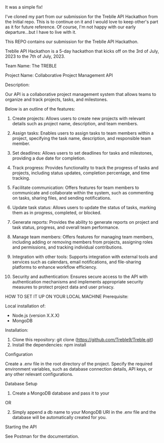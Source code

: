 It was a simple fix!

I've cloned my part from our submission for the Treblle API Hackathon from the Initial repo. 
This is to continue on it and I would love to keep other's part as it for future reference.
Of course, I'm not happy with our early departure...but I have to live with it.


This REPO contains our submission for the Treblle API Hackathon.

Treblle API Hackathon is a 5-day hackathon that kicks off on the 3rd of July, 2023 to the 7th of July, 2023.

Team Name: The TREBLE

Project Name: Collaborative Project Management API

Description:

Our API is a collaborative project management system that allows teams to organize and track projects, tasks, and milestones. 

Below is an outline of the features:
1. Create projects: Allows users to create new projects with relevant details such as project name, description, and team members.

2. Assign tasks: Enables users to assign tasks to team members within a project, specifying the task name, description, and responsible team member.

3. Set deadlines: Allows users to set deadlines for tasks and milestones, providing a due date for completion.

4. Track progress: Provides functionality to track the progress of tasks and projects, including status updates, completion percentage, and time tracking.

5. Facilitate communication: Offers features for team members to communicate and collaborate within the system, such as commenting on tasks, sharing files, and sending notifications.

6. Update task status: Allows users to update the status of tasks, marking them as in progress, completed, or blocked.

7. Generate reports: Provides the ability to generate reports on project and task status, progress, and overall team performance.

8. Manage team members: Offers features for managing team members, including adding or removing members from projects, assigning roles and permissions, and tracking individual contributions.

9. Integration with other tools: Supports integration with external tools and services such as calendars, email notifications, and file-sharing platforms to enhance workflow efficiency.

10. Security and authentication: Ensures secure access to the API with authentication mechanisms and implements appropriate security measures to protect project data and user privacy.


HOW TO SET IT UP ON YOUR LOCAL MACHINE
Prerequisite:

Local installation of:
- Node.js (version X.X.X)
- MongoDB


Installation:

1. Clone this repository: git clone (https://github.com/Treble9/Treble.git)
2. Install the dependencies: npm install

Configuration


Create a .env file in the root directory of the project.
Specify the required environment variables, such as database connection details, API keys, or any other relevant configurations.

Database Setup

1. Create a MongoDB database and pass it to your 

  OR
  
2. Simply append a db name to your MongoDB URI in the .env file and the database will be automatically created for you.



Starting the API

See Postman for the documentation.



